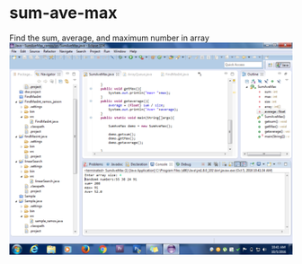 # sum-ave-max
Find the sum, average, and maximum number in array
![](https://github.com/lvcc-dsa/Students/blob/master/ACT/Ramos-Jaison/sum-ave-max/SUMAVEMAX.png)
